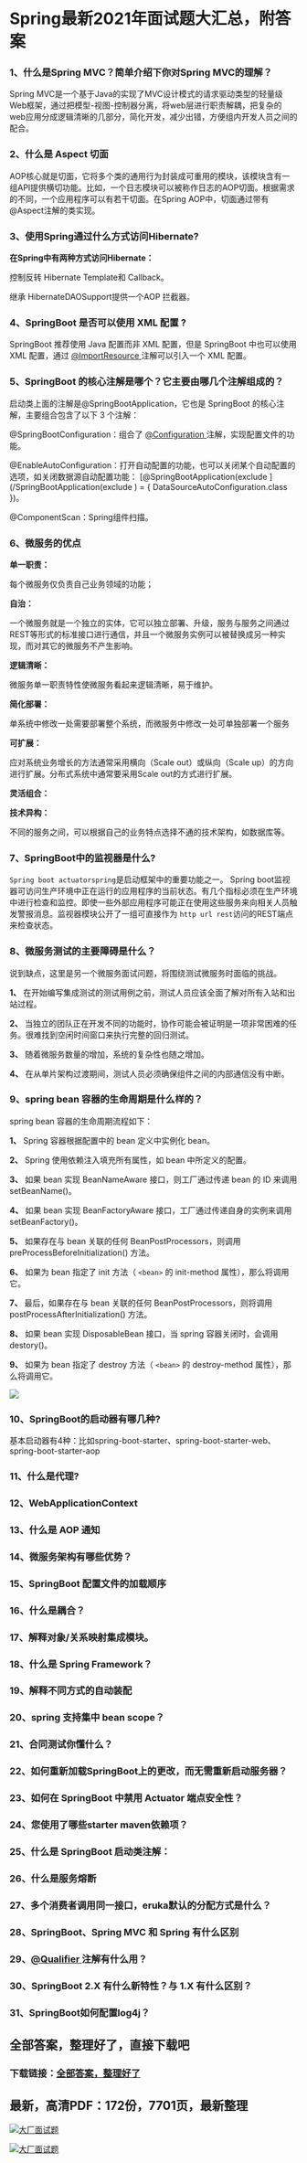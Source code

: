 # Spring最新2021年面试题大汇总，附答案







### 1、什么是Spring MVC？简单介绍下你对Spring MVC的理解？

Spring MVC是一个基于Java的实现了MVC设计模式的请求驱动类型的轻量级Web框架，通过把模型-视图-控制器分离，将web层进行职责解耦，把复杂的web应用分成逻辑清晰的几部分，简化开发，减少出错，方便组内开发人员之间的配合。


### 2、什么是 Aspect 切面

AOP核心就是切面，它将多个类的通用行为封装成可重用的模块，该模块含有一组API提供横切功能。比如，一个日志模块可以被称作日志的AOP切面。根据需求的不同，一个应用程序可以有若干切面。在Spring AOP中，切面通过带有@Aspect注解的类实现。


### 3、使用Spring通过什么方式访问Hibernate?

**在Spring中有两种方式访问Hibernate：**

控制反转 Hibernate Template和 Callback。

继承 HibernateDAOSupport提供一个AOP 拦截器。


### 4、SpringBoot 是否可以使用 XML 配置 ?

SpringBoot 推荐使用 Java 配置而非 XML 配置，但是 SpringBoot 中也可以使用 XML 配置，通过 [@ImportResource ](/ImportResource ) 注解可以引入一个 XML 配置。


### 5、SpringBoot 的核心注解是哪个？它主要由哪几个注解组成的？

启动类上面的注解是@SpringBootApplication，它也是 SpringBoot 的核心注解，主要组合包含了以下 3 个注解：

@SpringBootConfiguration：组合了 [@Configuration ](/Configuration ) 注解，实现配置文件的功能。

@EnableAutoConfiguration：打开自动配置的功能，也可以关闭某个自动配置的选项，如关闭数据源自动配置功能： [@SpringBootApplication(exclude ](/SpringBootApplication(exclude ) = { DataSourceAutoConfiguration.class })。

@ComponentScan：Spring组件扫描。


### 6、微服务的优点

**单⼀职责：**

每个微服务仅负责⾃⼰业务领域的功能；

**⾃治：**

⼀个微服务就是⼀个独⽴的实体，它可以独⽴部署、升级，服务与服务之间通过REST等形式的标准接⼝进⾏通信，并且⼀个微服务实例可以被替换成另⼀种实现，⽽对其它的微服务不产⽣影响。

**逻辑清晰：**

微服务单⼀职责特性使微服务看起来逻辑清晰，易于维护。

**简化部署：**

单系统中修改⼀处需要部署整个系统，⽽微服务中修改⼀处可单独部署⼀个服务

**可扩展：**

应对系统业务增⻓的⽅法通常采⽤横向（Scale out）或纵向（Scale up）的⽅向进⾏扩展。分布式系统中通常要采⽤Scale out的⽅式进⾏扩展。

**灵活组合：**

**技术异构：**

不同的服务之间，可以根据⾃⼰的业务特点选择不通的技术架构，如数据库等。


### 7、SpringBoot中的监视器是什么?

`Spring boot actuatorspring`是启动框架中的重要功能之一。 Spring boot监视器可访问生产环境中正在运行的应用程序的当前状态。有几个指标必须在生产环境中进行检查和监控。即使一些外部应用程序可能正在使用这些服务来向相关人员触发警报消息。监视器模块公开了一组可直接作为 `http url rest`访问的REST端点来检查状态。


### 8、微服务测试的主要障碍是什么？

说到缺点，这里是另一个微服务面试问题，将围绕测试微服务时面临的挑战。

**1、** 在开始编写集成测试的测试用例之前，测试人员应该全面了解对所有入站和出站过程。

**2、** 当独立的团队正在开发不同的功能时，协作可能会被证明是一项非常困难的任务。很难找到空闲时间窗口来执行完整的回归测试。

**3、** 随着微服务数量的增加，系统的复杂性也随之增加。

**4、** 在从单片架构过渡期间，测试人员必须确保组件之间的内部通信没有中断。


### 9、spring bean 容器的生命周期是什么样的？

spring bean 容器的生命周期流程如下：

**1、** Spring 容器根据配置中的 bean 定义中实例化 bean。

**2、** Spring 使用依赖注入填充所有属性，如 bean 中所定义的配置。

**3、** 如果 bean 实现 BeanNameAware 接口，则工厂通过传递 bean 的 ID 来调用 setBeanName()。

**4、** 如果 bean 实现 BeanFactoryAware 接口，工厂通过传递自身的实例来调用 setBeanFactory()。

**5、** 如果存在与 bean 关联的任何 BeanPostProcessors，则调用 preProcessBeforeInitialization() 方法。

**6、** 如果为 bean 指定了 init 方法（ `<bean>` 的 init-method 属性），那么将调用它。

**7、** 最后，如果存在与 bean 关联的任何 BeanPostProcessors，则将调用 postProcessAfterInitialization() 方法。

**8、** 如果 bean 实现 DisposableBean 接口，当 spring 容器关闭时，会调用 destory()。

**9、** 如果为 bean 指定了 destroy 方法（ `<bean>` 的 destroy-method 属性），那么将调用它。

![](https://gitee.com/souyunkutech/souyunku-home/raw/master/images/souyunku-web/2019/08/0816/02/img_3.png#alt=img%5C_3.png)


### 10、SpringBoot的启动器有哪几种?

基本启动器有4种：比如spring-boot-starter、spring-boot-starter-web、spring-boot-starter-aop


### 11、什么是代理?
### 12、WebApplicationContext
### 13、什么是 AOP 通知
### 14、微服务架构有哪些优势？
### 15、SpringBoot 配置文件的加载顺序
### 16、什么是耦合？
### 17、解释对象/关系映射集成模块。
### 18、什么是 Spring Framework？
### 19、解释不同方式的自动装配
### 20、spring 支持集中 bean scope？
### 21、合同测试你懂什么？
### 22、如何重新加载SpringBoot上的更改，而无需重新启动服务器？
### 23、如何在 SpringBoot 中禁用 Actuator 端点安全性？
### 24、您使用了哪些starter maven依赖项？
### 25、什么是 SpringBoot 启动类注解：
### 26、什么是服务熔断
### 27、多个消费者调⽤同⼀接⼝，eruka默认的分配⽅式是什么？
### 28、SpringBoot、Spring MVC 和 Spring 有什么区别
### 29、[@Qualifier ](/Qualifier ) 注解有什么用？
### 30、SpringBoot 2.X 有什么新特性？与 1.X 有什么区别？
### 31、SpringBoot如何配置log4j？




## 全部答案，整理好了，直接下载吧

### 下载链接：[全部答案，整理好了](https://www.souyunku.com/wp-content/uploads/weixin/githup-weixin-2.png)




## 最新，高清PDF：172份，7701页，最新整理

[![大厂面试题](https://www.souyunku.com/wp-content/uploads/weixin/mst.png "架构师专栏")](https://www.souyunku.com/wp-content/uploads/weixin/githup-weixin.png "架构师专栏")

[![大厂面试题](https://www.souyunku.com/wp-content/uploads/weixin/githup-weixin.png "架构师专栏")](https://www.souyunku.com/wp-content/uploads/weixin/githup-weixin.png "架构师专栏")
